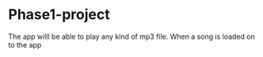 # Phase1-project
The app willl be able to play any kind of mp3 file.
When a song is  loaded  on to the app
